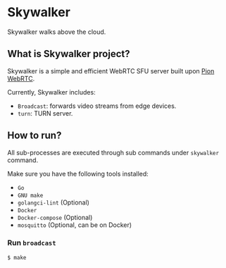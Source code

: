 # Skywalker

Skywalker walks above the cloud.

## What is Skywalker project?

Skywalker is a simple and efficient WebRTC SFU server built upon [Pion WebRTC](https://github.com/pion/webrtc).

Currently, Skywalker includes:

- `Broadcast`: forwards video streams from edge devices.
- `turn`: TURN server.

## How to run?

All sub-processes are executed through sub commands under `skywalker` command.

Make sure you have the following tools installed:

- `Go`
- `GNU make`
- `golangci-lint` (Optional)
- `Docker`
- `Docker-compose` (Optional)
- `mosquitto` (Optional, can be on Docker)

### Run `broadcast`

```bash
$ make
```
